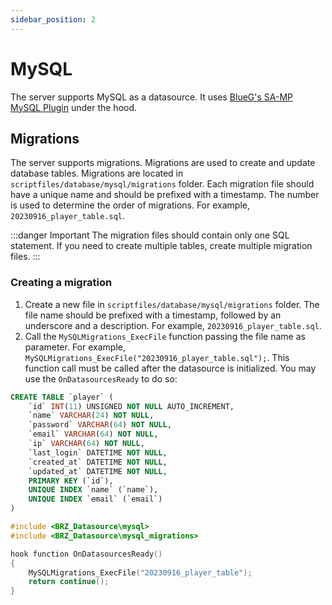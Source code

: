 ```yaml
---
sidebar_position: 2
---
```


# MySQL

The server supports MySQL as a datasource. It uses [BlueG's SA-MP MySQL Plugin](https://github.com/pBlueG/SA-MP-MySQL) under the hood.

## Migrations

The server supports migrations. Migrations are used to create and update database tables. Migrations are located in `scriptfiles/database/mysql/migrations` folder. Each migration file should have a unique name and should be prefixed with a timestamp. The number is used to determine the order of migrations. For example, `20230916_player_table.sql`.

:::danger Important
The migration files should contain only one SQL statement. If you need to create multiple tables, create multiple migration files.
:::

### Creating a migration

1. Create a new file in `scriptfiles/database/mysql/migrations` folder. The file name should be prefixed with a timestamp, followed by an underscore and a description. For example, `20230916_player_table.sql`.
2. Call the `MySQLMigrations_ExecFile` function passing the file name as parameter. For example, `MySQLMigrations_ExecFile("20230916_player_table.sql");`. This function call must be called after the datasource is initialized. You may use the `OnDatasourcesReady` to do so:

```SQL title="scriptfiles/database/mysql/migrations/20230916_player_table.sql"
CREATE TABLE `player` (
	`id` INT(11) UNSIGNED NOT NULL AUTO_INCREMENT,
	`name` VARCHAR(24) NOT NULL,
	`password` VARCHAR(64) NOT NULL,
	`email` VARCHAR(64) NOT NULL,
	`ip` VARCHAR(64) NOT NULL,
	`last_login` DATETIME NOT NULL,
	`created_at` DATETIME NOT NULL,
	`updated_at` DATETIME NOT NULL,
	PRIMARY KEY (`id`),
	UNIQUE INDEX `name` (`name`),
	UNIQUE INDEX `email` (`email`)
)
```

```cpp title="filterscript.pwn"
#include <BRZ_Datasource\mysql>
#include <BRZ_Datasource\mysql_migrations>

hook function OnDatasourcesReady()
{
	MySQLMigrations_ExecFile("20230916_player_table");
	return continue();
}
```